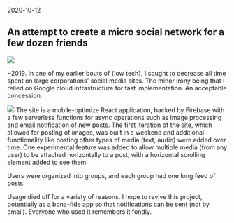 2020-10-12
## An attempt to create a micro social network for a few dozen friends

![](img/werm-world-1.png)

~2019. In one of my earlier bouts of {low tech}, I sought to decrease all time spent on large corporations' social media sites. The minor irony being that I relied on Google cloud infrastructure for fast implementation. An acceptable concession.

![](img/werm-world-2.png)
The site is a mobile-optimize React application, backed by Firebase with a few serverless functions for async operations such as image processing and email notification of new posts. The first iteration of the site, which allowed for posting of images, was built in a weekend and additional functionality like posting other types of media (text, audio) were added over time. One experimental feature was added to allow multiple media (from any user) to be attached horizontally to a post, with a horizontal scrolling element added to see them.

Users were organized into groups, and each group had one long feed of posts.

Usage died off for a variety of reasons. I hope to revive this project, potentially as a bona-fide app so that notifications can be sent (not by email). Everyone who used it remembers it fondly.
